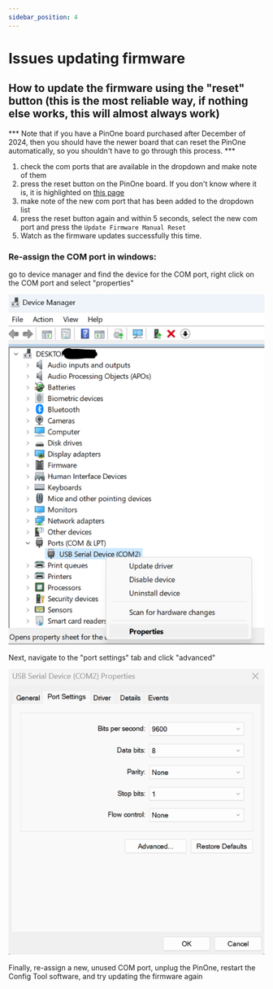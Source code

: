 ```yaml
---
sidebar_position: 4
---
```


# Issues updating firmware

## How to update the firmware using the "reset" button (this is the most reliable way, if nothing else works, this will almost always work)

*** Note that if you have a PinOne board purchased after December of 2024, then you should have the newer board that can reset the PinOne automatically, so you shouldn't have to go through this process. ***

1. check the com ports that are available in the dropdown and make note of them
2. press the reset button on the PinOne board. If you don't know where it is, it is highlighted on [this page](../../Products/PinOne-Control-Board#hooking-it-up) 
3. make note of the new com port that has been added to the dropdown list
4. press the reset button again and within 5 seconds, select the new com port and press the `Update Firmware Manual Reset` 
5. Watch as the firmware updates successfully this time.

### Re-assign the COM port in windows:

go to device manager and find the device for the COM port, right click on the COM port and select "properties"

![Firmware 4](./img/firmware4.png)

Next, navigate to the "port settings" tab and click "advanced"

![Firmware 5](./img/firmware5.png)

Finally, re-assign a new, unused COM port, unplug the PinOne, restart the Config Tool software, and try updating the firmware again

